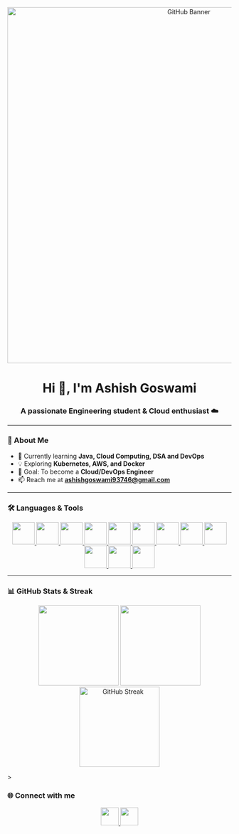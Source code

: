 <!-- Banner -->
<p align="center">
  <img src="https://user-images.githubusercontent.com/74038190/225813708-98b745f2-7d22-48cf-9150-083f1b00d6c9.gif" alt="GitHub Banner" width="800"/>
</p>

<!-- Typing intro -->
<h1 align="center">Hi 👋, I'm Ashish Goswami</h1>
<h3 align="center">A passionate Engineering student & Cloud enthusiast ☁️</h3>

---

### 🚀 About Me
- 🌱 Currently learning **Java, Cloud Computing, DSA and DevOps**  
- 💡 Exploring **Kubernetes, AWS, and Docker**  
- 🎯 Goal: To become a **Cloud/DevOps Engineer**  
- 📫 Reach me at **ashishgoswami93746@gmail.com**

---

### 🛠️ Languages & Tools
<p align="center">
  <a href="https://www.java.com/en/">
    <img src="https://skillicons.dev/icons?i=java" height="50"/>
  </a>
  <a href="https://www.python.org/">
    <img src="https://skillicons.dev/icons?i=python" height="50"/>
  </a>
  <a href="https://www.learn-c.org/">
    <img src="https://skillicons.dev/icons?i=c" height="50"/>
  </a>
  <a href="https://isocpp.org/">
    <img src="https://skillicons.dev/icons?i=cpp" height="50"/>
  </a>
  <a href="https://aws.amazon.com/education/awseducate/">
    <img src="https://skillicons.dev/icons?i=aws" height="50"/>
  </a>
  <a href="https://hub.docker.com/u/ashishgoswami07">
    <img src="https://skillicons.dev/icons?i=docker" height="50"/>
  </a>
  <a href="https://kubernetes.io/docs/tutorials/kubernetes-basics/">
    <img src="https://skillicons.dev/icons?i=kubernetes" height="50"/>
  </a>
  <a href="https://www.linux.org/">
    <img src="https://skillicons.dev/icons?i=linux" height="50"/>
  </a>
  <a href="https://git-scm.com/">
    <img src="https://skillicons.dev/icons?i=git" height="50"/>
  </a>
  <a href="https://github.com/ashishgoswami07">
    <img src="https://skillicons.dev/icons?i=github" height="50"/>
  </a>
  <a href="https://code.visualstudio.com/">
    <img src="https://skillicons.dev/icons?i=vscode" height="50"/>
  </a>
  <a href="https://profile.oracle.com/myprofile/account/secure/update-account.jspx">
    <img src="https://skillicons.dev/icons?i=mysql" height="50"/>
  </a>
</p>

---
### 📊 GitHub Stats & Streak
<p align="center">
  <!-- GitHub Stats -->
  <img src="https://your-app-name.vercel.app/api?username=ashishgoswami07&show_icons=true&theme=radical&count_private=true&include_all_commits=true&token=${{ secrets.PAT_1 }}" height="180"/>
  
  <!-- Top Languages -->
  <img src="https://your-app-name.vercel.app/api/top-langs/?username=ashishgoswami07&layout=compact&theme=radical&token=${{ secrets.PAT_1 }}" height="180"/>
  
  <!-- Streak Stats -->
  <img src="https://streak-stats.demolab.com?user=ashishgoswami07&theme=radical" height="180" alt="GitHub Streak"/>
</p>
>

### 🌐 Connect with me
<p align="center">
  <a href="https://github.com/ashishgoswami07">
    <img src="https://skillicons.dev/icons?i=github" height="40"/>
  </a>
  <a href="mailto:ashishgoswami93746@gmail.com">
    <img src="https://skillicons.dev/icons?i=gmail" height="40"/>
  </a>
</p>
